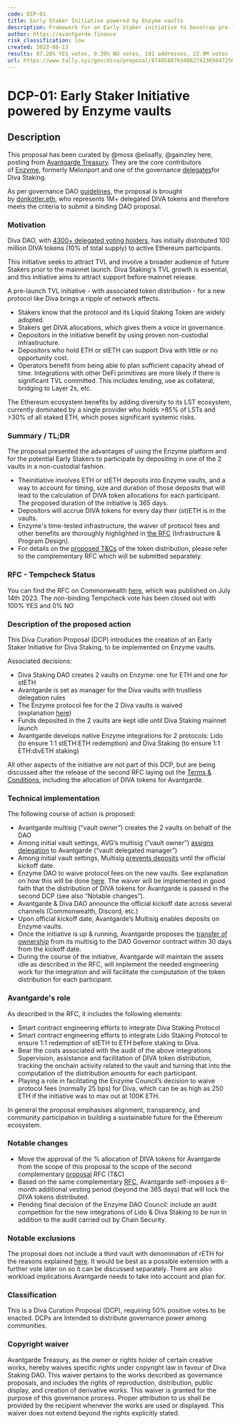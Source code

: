 ```yaml
---
code: DIP-01
title: Early Staker Initiative powered by Enzyme vaults
description: Framework for an Early Staker initiative to boostrap pre-launch TVL
author: https://avantgarde.finance
risk_classification: low
created: 2023-08-13
results: 87.28% YES votes, 9.39% NO votes, 191 addresses, 22.9M votes
url: https://www.tally.xyz/gov/diva/proposal/87485887634082742365047256619524632216107014477059444808141072263652653848832
---
```


# DCP-01: Early Staker Initiative powered by Enzyme vaults

## Description

This proposal has been curated by @moss @elisafly, @gainzley here, posting from [Avantgarde Treasury](https://avantgarde.finance/). They are the core contributors of [Enzyme](https://enzyme.finance/), formerly Melonport and one of the governance [delegates](https://www.tally.xyz/profile/0xb49f8b8613be240213c1827e2e576044ffec7948?governanceId=eip155:1:0xFb6B7C11a55C57767643F1FF65c34C8693a11A70)for Diva Staking.

As per governance DAO [guidelines](https://docs.staking.foundation/proposals), the proposal is brought by [donkotler.eth](https://www.tally.xyz/profile/0xacbabbb5b96b0e2889c27496fa33e6f26081e1a2?governanceId=eip155:1:0xFb6B7C11a55C57767643F1FF65c34C8693a11A70), who represents 1M+ delegated DIVA tokens and therefore meets the criteria to submit a binding DAO proposal.

### Motivation

Diva DAO, with [4300+ delegated voting holders](https://dune.com/kevinzzz/diva-dao), has initially distributed 100 million DIVA tokens (10% of total supply) to active Ethereum participants.

This initiative seeks to attract TVL and involve a broader audience of future Stakers prior to the mainnet launch. Diva Staking's TVL growth is essential, and this initiative aims to attract support before mainnet release.

A pre-launch TVL initiative - with associated token distribution - for a new protocol like Diva brings a ripple of network effects.

- Stakers know that the protocol and its Liquid Staking Token are widely adopted.
- Stakers get DIVA allocations, which gives them a voice in governance.
- Depositors in the initiative benefit by using proven non-custodial infrastructure.
- Depositors who hold ETH or stETH can support Diva with little or no opportunity cost.
- Operators benefit from being able to plan sufficient capacity ahead of time. Integrations with other DeFi primitives are more likely if there is significant TVL committed. This includes lending, use as collateral, bridging to Layer 2s, etc.

The Ethereum ecosystem benefits by adding diversity to its LST ecosystem, currently dominated by a single provider who holds >85% of LSTs and >30% of all staked ETH, which poses significant systemic risks.

### Summary / TL;DR

The proposal presented the advantages of using the Enzyme platform and for the potential Early Stakers to participate by depositing in one of the 2 vaults in a non-custodial fashion.

- Theinitiative involves ETH or stETH deposits into Enzyme vaults, and a way to account for timing, size and duration of those deposits that will lead to the calculation of DIVA token allocations for each participant. The proposed duration of the initiative is 365 days.
- Depositors will accrue DIVA tokens for every day their (st)ETH is in the vaults.
- Enzyme's time-tested infrastructure, the waiver of protocol fees and other benefits are thoroughly highlighted in [the RFC](https://commonwealth.im/divastaking/discussion/12178-rfc-start-collecting-prelaunch-tvl-with-an-early-staker-program-powered-by-enzyme-vaults) (Infrastructure & Program Design).
- For details on the [proposed T&Cs](https://commonwealth.im/divastaking/discussion/12393-rfc-proposed-terms-conditions-tcs-for-diva-early-stakers-vaults-on-enzyme-incl-token-distribution-criteria-for-program-participants) of the token distribution, please refer to the complementary RFC which will be submitted separately.

### RFC - Tempcheck Status

You can find the RFC on Commonwealth [here](https://commonwealth.im/divastaking/discussion/12178-rfc-start-collecting-prelaunch-tvl-with-an-early-staker-program-powered-by-enzyme-vaults), which was published on July 14th 2023. The non-binding Tempcheck vote has been closed out with 100% YES and 0% NO

### Description of the proposed action

This Diva Curation Proposal (DCP) introduces the creation of an Early Staker Initiative for Diva Staking, to be implemented on Enzyme vaults.

Associated decisions:

- Diva Staking DAO creates 2 vaults on Enzyme: one for ETH and one for stETH
- Avantgarde is set as manager for the Diva vaults with trustless delegation rules
- The Enzyme protocol fee for the 2 Diva vaults is waived (explanation [here](https://commonwealth.im/divastaking/discussion/12178-rfc-start-collecting-prelaunch-tvl-with-an-early-staker-program-powered-by-enzyme-vaults?comment=64260))
- Funds deposited in the 2 vaults are kept idle until Diva Staking mainnet launch
- Avantgarde develops native Enzyme integrations for 2 protocols: Lido (to ensure 1:1 stETH:ETH redemption) and Diva Staking (to ensure 1:1 ETH:divETH staking)

All other aspects of the initiative are not part of this DCP, but are being discussed after the release of the second RFC laying out the [Terms & Conditions](https://commonwealth.im/divastaking/discussion/12393-rfc-proposed-terms-conditions-tcs-for-diva-early-stakers-vaults-on-enzyme-incl-token-distribution-criteria-for-program-participants), including the allocation of DIVA tokens for Avantgarde.

### Technical implementation

The following course of action is proposed:

- Avantgarde multisig (“vault owner”) creates the 2 vaults on behalf of the DAO
- Among initial vault settings, AVG’s multisig (“vault owner”) [assigns delegation](https://docs.enzyme.finance/managers/vaults-for-organisations/delegate-trading) to Avantgarde (“vault delegated manager”)
- Among initial vault settings, Multisig [prevents deposits](https://docs.enzyme.finance/managers/setup/investments) until the official kickoff date.
- Enzyme DAO to waive protocol fees on the new vaults. See explanation on how this will be done [here](https://commonwealth.im/divastaking/discussion/12178-rfc-start-collecting-prelaunch-tvl-with-an-early-staker-program-powered-by-enzyme-vaults?comment=64260). The waiver will be implemented in good faith that the distribution of DIVA tokens for Avantgarde is passed in the second DCP (see also “Notable changes”).
- Avantgarde & Diva DAO announce the official kickoff date across several channels (Commonwealth, Discord, etc.)
- Upon official kickoff date, Avantgarde’s Multisig enables deposits on Enzyme vaults.
- Once the initiative is up & running, Avantgarde proposes the [transfer of ownership](https://docs.enzyme.finance/managers/customise-your-settings/change-owner) from its multisig to the DAO Governor contract within 30 days from the kickoff date.
- During the course of the initiative, Avantgarde will maintain the assets idle as described in the RFC, will implement the needed engineering work for the integration and will facilitate the computation of the token distribution for each participant.

### Avantgarde's role

As described in the RFC, it includes the following elements:

- Smart contract engineering efforts to integrate Diva Staking Protocol
- Smart contract engineering efforts to integrate Lido Staking Protocol to ensure 1:1 redemption of stETH to ETH before staking to Diva.
- Bear the costs associated with the audit of the above integrations Supervision, assistance and facilitation of DIVA token distribution, tracking the onchain activity related to the vault and turning that into the computation of the distribution amounts for each participant.
- Playing a role in facilitating the Enzyme Council’s decision to waive protocol fees (normally 25 bps) for Diva, which can be as high as 250 ETH if the initiative was to max out at 100K ETH.

In general the proposal emphasises alignment, transparency, and community participation in building a sustainable future for the Ethereum ecosystem.

### Notable changes

- Move the approval of the % allocation of DIVA tokens for Avantgarde from the scope of this proposal to the scope of the second complementary [proposal](https://commonwealth.im/divastaking/discussion/12393-rfc-proposed-terms-conditions-tcs-for-diva-early-stakers-vaults-on-enzyme-incl-token-distribution-criteria-for-program-participants) RFC (T&C)
- Based on the same complementary [RFC](https://commonwealth.im/divastaking/discussion/12393-rfc-proposed-terms-conditions-tcs-for-diva-early-stakers-vaults-on-enzyme-incl-token-distribution-criteria-for-program-participants), Avantgarde self-imposes a 6-month additional vesting period (beyond the 365 days) that will lock the DIVA tokens distributed.
- Pending final decision of the Enzyme DAO Council: include an audit competition for the new integrations of Lido & Diva Staking to be run in addition to the audit carried out by Chain Security.

### Notable exclusions

The proposal does not include a third vault with denomination of rETH for the reasons explained [here](https://commonwealth.im/divastaking/discussion/12178-rfc-start-collecting-prelaunch-tvl-with-an-early-staker-program-powered-by-enzyme-vaults?comment=64291). It would be best as a possible extension with a further vote later on so it can be discussed separately. There are also workload implications Avantgarde needs to take into account and plan for.

### Classification

This is a Diva Curation Proposal (DCP), requiring 50% positive votes to be enacted. DCPs are Intended to distribute governance power among communities.

### Copyright waiver

Avantgarde Treasury, as the owner or rights holder of certain creative works, hereby waives specific rights under copyright law in favour of Diva Staking DAO. This waiver pertains to the works described as governance proposals, and includes the rights of reproduction, distribution, public display, and creation of derivative works. This waiver is granted for the purpose of this governance process. Proper attribution to us shall be provided by the recipient whenever the works are used or displayed. This waiver does not extend beyond the rights explicitly stated.
